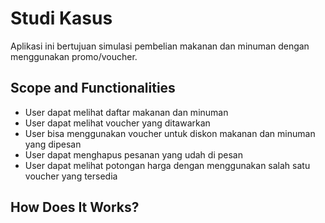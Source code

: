 # Studi Kasus

Aplikasi ini bertujuan simulasi pembelian makanan dan minuman dengan menggunakan promo/voucher.

## Scope and Functionalities

- User dapat melihat daftar makanan dan minuman
- User dapat melihat voucher yang ditawarkan
- User bisa menggunakan voucher untuk diskon makanan dan minuman yang dipesan
- User dapat menghapus pesanan yang udah di pesan
- User dapat melihat potongan harga dengan menggunakan salah satu voucher yang tersedia

## How Does It Works?
